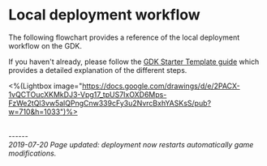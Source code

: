 # Local deployment workflow

The following flowchart provides a reference of the local deployment workflow on the GDK.
 
If you haven't already, please follow the [GDK Starter Template guide]({{urlRoot}}/content/get-started/starter-template/get-started-template-intro) which provides a detailed explanation of the different steps. 

<!-- This is a live embed of a google drawing -->

 <%(Lightbox image="https://docs.google.com/drawings/d/e/2PACX-1vQCTOucXKMkDJ3-Vpg17_tpUS7IxOXD6Mps-FzWe2tQl3vw5alQPngCnw339cFy3u2NvrcBxhYASKsS/pub?w=710&h=1033")%>

<br/>------<br/>
_2019-07-20 Page updated: deployment now restarts automatically game modifications._

